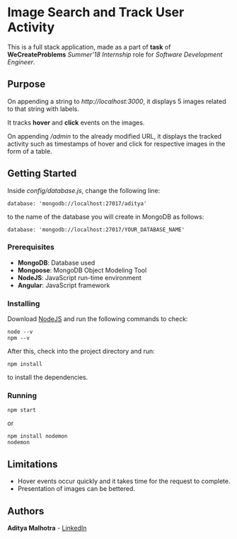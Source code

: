 # Image Search and Track User Activity

This is a full stack application, made as a part of **task** of **WeCreateProblems** *Summer'18 Internship* role for *Software Development Engineer*.

## Purpose

On appending a string to *http://localhost:3000*, it displays 5 images related to that string with labels.

It tracks **hover** and **click** events on the images.

On appending */admin* to the already modified URL, it displays the tracked activity such as timestamps of hover and click for respective images in the form of a table.


## Getting Started

Inside *config/database.js*, change the following line:
```
database: 'mongodb://localhost:27017/aditya'
```
to the name of the database you will create in MongoDB as follows:
```
database: 'mongodb://localhost:27017/YOUR_DATABASE_NAME'
```
### Prerequisites

- **MongoDB**: Database used
- **Mongoose**: MongoDB Object Modeling Tool
- **NodeJS**: JavaScript run-time environment
- **Angular**: JavaScript framework

### Installing
Download [NodeJS](https://nodejs.org/en/download/) and run the following commands to check:
```
node --v
npm --v
```
After this, check into the project directory and run:
```
npm install
```
to install the dependencies.

### Running

```
npm start
```
or
```
npm install nodemon
nodemon
```

## Limitations

- Hover events occur quickly and it takes time for the request to complete.
- Presentation of images can be bettered.


## Authors

**Aditya Malhotra** - [LinkedIn](https://www.linkedin.com/in/adityamalhotra02/)
